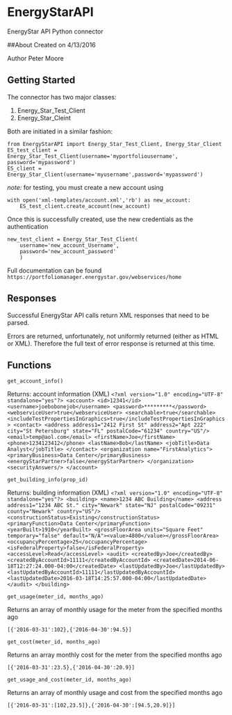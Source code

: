 # EnergyStarAPI
EnergyStar API Python connector

##About
Created on 4/13/2016

Author Peter Moore

## Getting Started
The connector has two major classes:

1. Energy_Star_Test_Client
2. Energy_Star_Cleint

Both are initiated in a similar fashion:

	from EnergyStarAPI import Energy_Star_Test_Client, Energy_Star_Client
	ES_test_client = Energy_Star_Test_Client(username='myportfoliousername', password='mypassword')
	ES_client = Energy_Star_Client(username='myusername',password='mypassword')

_note:_ for testing, you must create a new account using
	
	with open('xml-templates/account.xml','rb') as new_account:
		ES_test_client.create_account(new_account)

Once this is successfully created, use the new credentials as the authentication

	new_test_client = Energy_Star_Test_Client(
		username='new_account_Username',
		password='new_account_password'
		)

Full documentation can be found `https://portfoliomanager.energystar.gov/webservices/home`

## Responses

Successful EnergyStar API calls return XML responses that need to be parsed.

Errors are returned, unfortunately, not uniformly returned (either as HTML or XML). Therefore the full text of error response is returned at this time.

## Functions

	get_account_info()

Returns: account information (XML)
	```
	<?xml version="1.0" encoding="UTF-8" standalone="yes"?>
	<account>
		<id>12341</id>
		<username>joebobonejob</username>
		<password>*********</password>
		<webserviceUser>true</webserviceUser>
		<searchable>true</searchable>
		<includeTestPropertiesInGraphics>true</includeTestPropertiesInGraphics>
		<contact>
			<address address1="2412 First St" address2="Apt 222" city="St Petersburg" state="FL" postalCode="61234" country="US"/>
			<email>temp@aol.com</email>
			<firstName>Joe</firstName>
			<phone>1234123412</phone>
			<lastName>Bob</lastName>
			<jobTitle>Data Analyst</jobTitle>
		</contact>
		<organization name="FirstAnalytics">
			<primaryBusiness>Data Center</primaryBusiness>
			<energyStarPartner>false</energyStarPartner>
		</organization>
		<securityAnswers/>
	</account>
	```
	
	get_building_info(prop_id)

Returns: building information (XML)
	```
	<?xml version="1.0" encoding="UTF-8" standalone="yes"?>
	<building>
		<name>1234 ABC Building</name>
		<address address1="1234 ABC St." city="Newark" state="NJ" postalCode="09231" county="Newark" country="US"/>
		<constructionStatus>Existing</constructionStatus>
		<primaryFunction>Data Center</primaryFunction>
		<yearBuilt>1910</yearBuilt>
		<grossFloorArea units="Square Feet" temporary="false" default="N/A"><value>4800</value></grossFloorArea>
		<occupancyPercentage>25</occupancyPercentage>
		<isFederalProperty>false</isFederalProperty>
		<accessLevel>Read</accessLevel>
		<audit>
			<createdBy>Joe</createdBy>
			<createdByAccountId>11111</createdByAccountId>
			<createdDate>2014-06-18T12:27:24.000-04:00</createdDate>
			<lastUpdatedBy>Joe</lastUpdatedBy>
			<lastUpdatedByAccountId>11111</lastUpdatedByAccountId>
			<lastUpdatedDate>2016-03-18T14:25:57.000-04:00</lastUpdatedDate>
		</audit>
	</building>
	```
	
	get_usage(meter_id, months_ago)

Returns an array of monthly usage for the meter from the specified months ago

	[{'2016-03-31':102},{'2016-04-30':94.5}]

	get_cost(meter_id, months_ago)

Returns an array monthly cost for the meter from the specified months ago
	
	[{'2016-03-31':23.5},{'2016-04-30':20.9}]

	get_usage_and_cost(meter_id, months_ago)

Returns an array of monthly usage and cost from the specified months ago

	[{'2016-03-31':[102,23.5]},{'2016-04-30':[94.5,20.9]}]
